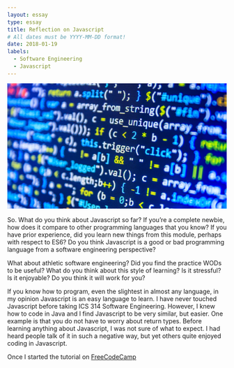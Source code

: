```yaml
---
layout: essay
type: essay
title: Reflection on Javascript
# All dates must be YYYY-MM-DD format!
date: 2018-01-19
labels:
  - Software Engineering
  - Javascript
---
```


<img class="ui medium left floated image" src="../images/Software.jpg">

So. What do you think about Javascript so far? If you’re a complete newbie, how does it compare to other programming languages that you know? If you have prior experience, did you learn new things from this module, perhaps with respect to ES6? Do you think Javascript is a good or bad programming language from a software engineering perspective?

What about athletic software engineering? Did you find the practice WODs to be useful? What do you think about this style of learning? Is it stressful? Is it enjoyable? Do you think it will work for you?

If you know how to program, even the slightest in almost any language, in my opinion Javascript is an easy language to learn.  I have never touched Javascript before taking ICS 314 Software Engineering.  However, I knew how to code in Java and I find Javascript to be very similar, but easier.  One example is that you do not have to worry about return types.  Before learning anything about Javascript, I was not sure of what to expect.  I had heard people talk of it in such a negative way, but yet others quite enjoyed coding in Javascript.  

Once I started the tutorial on [FreeCodeCamp]("https://www.freecodecamp.org/")
